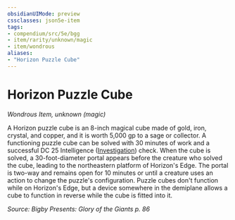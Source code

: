 ```yaml
---
obsidianUIMode: preview
cssclasses: json5e-item
tags:
- compendium/src/5e/bgg
- item/rarity/unknown/magic
- item/wondrous
aliases: 
- "Horizon Puzzle Cube"
---
```

# Horizon Puzzle Cube
*Wondrous Item, unknown (magic)*  


A Horizon puzzle cube is an 8-inch magical cube made of gold, iron, crystal, and copper, and it is worth 5,000 gp to a sage or collector. A functioning puzzle cube can be solved with 30 minutes of work and a successful DC 25 Intelligence ([Investigation](/Systems/5e/rules/skills.md#Investigation)) check. When the cube is solved, a 30-foot-diameter portal appears before the creature who solved the cube, leading to the northeastern platform of Horizon's Edge. The portal is two-way and remains open for 10 minutes or until a creature uses an action to change the puzzle's configuration. Puzzle cubes don't function while on Horizon's Edge, but a device somewhere in the demiplane allows a cube to function in reverse while the cube is fitted into it.

*Source: Bigby Presents: Glory of the Giants p. 86*